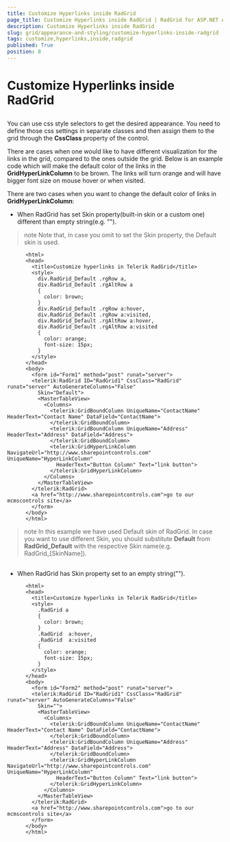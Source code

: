 ```yaml
---
title: Customize Hyperlinks inside RadGrid
page_title: Customize Hyperlinks inside RadGrid | RadGrid for ASP.NET AJAX Documentation
description: Customize Hyperlinks inside RadGrid
slug: grid/appearance-and-styling/customize-hyperlinks-inside-radgrid
tags: customize,hyperlinks,inside,radgrid
published: True
position: 8
---
```


# Customize Hyperlinks inside RadGrid



## 

You can use css style selectors to get the desired appearance. You need to define those css settings in separate classes and then assign them to the grid through the **CssClass** property of the control.

There are cases when one would like to have different visualization for the links in the grid, compared to the ones outside the grid. Below is an example code which will make the default color of the links in the **GridHyperLinkColumn** to be brown. The links will turn orange and will have bigger font size on mouse hover or when visited.

There are two cases when you want to change the default color of links in **GridHyperLinkColumn**:

* When RadGrid has set Skin property(built-in skin or a custom one) different than empty string(e.g. "").

>note Note that, in case you omit to set the Skin property, the Default skin is used.
>


````ASP.NET
	  <html>
	  <head>
	    <title>Customize hyperlinks in Telerik RadGrid</title>
	    <style>
	      div.RadGrid_Default .rgRow a,
	      div.RadGrid_Default .rgAltRow a
	      {
	        color: brown;
	      }
	      div.RadGrid_Default .rgRow a:hover,
	      div.RadGrid_Default .rgRow a:visited,
	      div.RadGrid_Default .rgAltRow a:hover,
	      div.RadGrid_Default .rgAltRow a:visited
	      {
	        color: orange;
	        font-size: 15px;
	      }
	    </style>
	  </head>
	  <body>
	    <form id="Form1" method="post" runat="server">
	    <telerik:RadGrid ID="RadGrid1" CssClass="RadGrid" runat="server" AutoGenerateColumns="False"
	      Skin="Default">
	      <MasterTableView>
	        <Columns>
	          <telerik:GridBoundColumn UniqueName="ContactName" HeaderText="Contact Name" DataField="ContactName">
	          </telerik:GridBoundColumn>
	          <telerik:GridBoundColumn UniqueName="Address" HeaderText="Address" DataField="Address">
	          </telerik:GridBoundColumn>
	          <telerik:GridHyperLinkColumn NavigateUrl="http://www.sharepointcontrols.com" UniqueName="HyperLinkColumn"
	            HeaderText="Button Column" Text="link button">
	          </telerik:GridHyperLinkColumn>
	        </Columns>
	      </MasterTableView>
	    </telerik:RadGrid>
	    <a href="http://www.sharepointcontrols.com">go to our mcmscontrols site</a>
	    </form>
	  </body>
	  </html>
````



>note In this example we have used Default skin of RadGrid. In case you want to use different Skin, you should substitute **Default** from **RadGrid_Default** with the respective Skin name(e.g. RadGrid_[SkinName]).
>


## 

* When RadGrid has Skin property set to an empty string("").

````ASP.NET
	  <html>
	  <head>
	    <title>Customize hyperlinks in Telerik RadGrid</title>
	    <style>
	      .RadGrid a     
	      {
	        color: brown;
	      }
	      .RadGrid  a:hover,
	      .RadGrid  a:visited     
	      {
	        color: orange;
	        font-size: 15px;
	      }
	    </style>
	  </head>
	  <body>
	    <form id="Form2" method="post" runat="server">
	    <telerik:RadGrid ID="RadGrid1" CssClass="RadGrid" runat="server" AutoGenerateColumns="False"
	      Skin="">
	      <MasterTableView>
	        <Columns>
	          <telerik:GridBoundColumn UniqueName="ContactName" HeaderText="Contact Name" DataField="ContactName">
	          </telerik:GridBoundColumn>
	          <telerik:GridBoundColumn UniqueName="Address" HeaderText="Address" DataField="Address">
	          </telerik:GridBoundColumn>
	          <telerik:GridHyperLinkColumn NavigateUrl="http://www.sharepointcontrols.com" UniqueName="HyperLinkColumn"
	            HeaderText="Button Column" Text="link button">
	          </telerik:GridHyperLinkColumn>
	        </Columns>
	      </MasterTableView>
	    </telerik:RadGrid>
	    <a href="http://www.sharepointcontrols.com">go to our mcmscontrols site</a>
	    </form>
	  </body>
	  </html>
````


